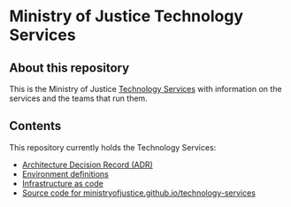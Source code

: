 # Ministry of Justice Technology Services

## About this repository
This is the Ministry of Justice [Technology Services](https://github.com/orgs/ministryofjustice/teams/modernisation-platform) with information on the services and the teams that run them.

## Contents

This repository currently holds the Technology Services:
- [Architecture Decision Record (ADR)](architecture-decision-record)
- [Environment definitions](environments)
- [Infrastructure as code](terraform)
- [Source code for ministryofjustice.github.io/technology-services](source)